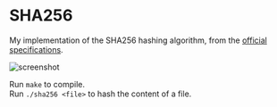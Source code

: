 # SHA256
My implementation of the SHA256 hashing algorithm, from the [official specifications](https://en.wikipedia.org/wiki/SHA-2).

![screenshot](https://user-images.githubusercontent.com/37598527/211102191-38b3687a-d349-4fc4-8389-c3e9dae3779f.png)

Run `make` to compile.<br/>
Run `./sha256 <file>` to hash the content of a file.


